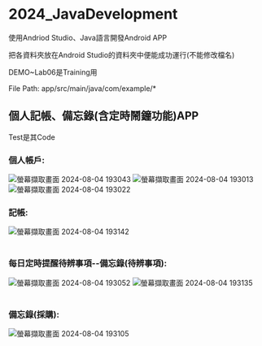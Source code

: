 # 2024_JavaDevelopment
<p>使用Andriod Studio、Java語言開發Android APP</p>
<p>把各資料夾放在Android Studio的資料夾中便能成功運行(不能修改檔名)</p>
<p>DEMO~Lab06是Training用</p>
<p>File Path: app/src/main/java/com/example/*</p>

## 個人記帳、備忘錄(含定時鬧鐘功能)APP 
<p>Test是其Code</p>

<h3>個人帳戶:</h3>

![螢幕擷取畫面 2024-08-04 193043](https://github.com/user-attachments/assets/d5f1906d-d03e-48c4-ac58-2496158f7463)
![螢幕擷取畫面 2024-08-04 193013](https://github.com/user-attachments/assets/8619e913-b885-4420-a098-6d05a9e119fc)
![螢幕擷取畫面 2024-08-04 193022](https://github.com/user-attachments/assets/de703166-4db6-4321-b2b0-620acc159c3a)

<h3>記帳:</h3>

![螢幕擷取畫面 2024-08-04 193142](https://github.com/user-attachments/assets/9b54253a-a214-43d5-a80f-c4429525ada5)
<br></br>

<h3>每日定時提醒待辨事項--備忘錄(待辨事項):</h3>

![螢幕擷取畫面 2024-08-04 193052](https://github.com/user-attachments/assets/002bb6bd-2b78-4e25-9a50-497511587674)
![螢幕擷取畫面 2024-08-04 193135](https://github.com/user-attachments/assets/7fed6d71-e84c-48ed-8ab5-74d30222cf19)
<br></br>

<h3>備忘錄(採購):</h3>

![螢幕擷取畫面 2024-08-04 193105](https://github.com/user-attachments/assets/e6c16b1f-8aa0-47f7-a9a0-0b0b74272ecf)

